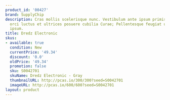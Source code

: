 ```yaml
---
product_id: '00427'
brand: SupplyChip
description: Cras mollis scelerisque nunc. Vestibulum ante ipsum primis in faucibus
  orci luctus et ultrices posuere cubilia Curae; Pellentesque feugiat ullamcorper
  ipsum.
title: Dredz Electronic
skus:
- available: true
  condition: New
  currentPrice: '49.34'
  discount: '0.0'
  oldPrice: '49.34'
  promotion: false
  sku: S0042701
  skuName: Dredz Electronic - Gray
  thumbnailURL: http://pcas.io/300/300?seed=S0042701
  imageURL: http://pcas.io/600/600?seed=S0042701
layout: product
---
```

